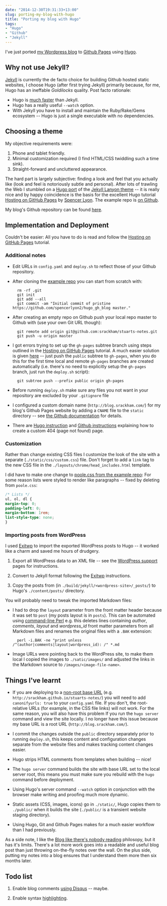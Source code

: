 ```yaml
---
date: "2014-12-30T19:31:33+13:00"
slug: porting-my-blog-with-hugo
title: "Porting my blog with Hugo"
tags:
- "Hugo"
- "Github"
- "Jekyll"
---
```


I've just ported [my Wordpress blog](http://srackham.wordpress.com/) to [Github Pages](https://pages.github.com/) using [Hugo](http://gohugo.io/).

<!--more-->

## Why not use Jekyll?
[Jekyll](http://jekyllrb.com/) is currently the de facto choice for
building Github hosted static websites, I choose Hugo (after first
trying Jekyll) primarily because, for me,  Hugo has an ineffable
_Goldilocks_ quality.  Post facto rationale:

- Hugo is [much
  faster](http://fredrikloch.me/post/2014-08-12-Jekyll-and-its-alternatives-from-a-site-generation-point-of-view/)
  than Jekyll.
- Hugo has a really useful `--watch` option.
- With Jekyll you have to install and maintain the Ruby/Rake/Gems ecosystem -- Hugo is just a single executable with no dependencies.


## Choosing a theme
My objective requirements were:

1. Phone and tablet friendly.
2. Minimal customization required (I find HTML/CSS twiddling such a
   time sink).
3. Straight-forward and uncluttered appearance.

The hard part is largely subjective: finding a look and feel that you
actually like (look and feel is notoriously subtle and personal).
After lots of trawling the Web I stumbled on a [Hugo
port](http://sglyon.com/hugo_gh_blog/) of the [Jekyll Lanyon
theme](http://lanyon.getpoole.com/) -- it is really nice and by happy
coincidence is the basis for the excellent Hugo tutorial [Hosting on
GitHub Pages](http://gohugo.io/tutorials/github_pages_blog/) by
[Spencer Lyon](http://sglyon.com/). The example repo is [on
Github](https://github.com/spencerlyon2/hugo_gh_blog).

My blog's Github repository can be found [here](https://github.com/srackham/stuarts-notes).


## Implementation and Deployment
Couldn't be easier: All you have to do is read and follow the [Hosting
on GitHub Pages](http://gohugo.io/tutorials/github_pages_blog/)
tutorial.

### Additional notes
- Edit URLs in `config.yaml` and `deploy.sh` to reflect those of your Github repository.

- After cloning the [example repo](https://github.com/spencerlyon2/hugo_gh_blog) you can start from scratch with:

        rm -rf .git
        git init
        git add --all
        git commit -am "Initial commit of pristine https://github.com/spencerlyon2/hugo_gh_blog master."

- After creating an empty repo on Github push your local repo master to Github with (use your own Git URL though):

        git remote add origin git@github.com:srackham/stuarts-notes.git
        git push -u origin master

- I got errors trying to set up the `gh-pages` subtree branch using steps outlined in the [Hosting on GitHub Pages](http://gohugo.io/tutorials/github_pages_blog/) tutorial. A much easier solution is given [here](https://gist.github.com/cobyism/4730490) -- just push the `public` subtree to `gh-pages`, when you do this for the first time local and remote `gh-pages` branches are created automatically
(i.e. there's no need to explicitly setup the `gh-pages` branch, just run the `deploy.sh` script):

        git subtree push --prefix public origin gh-pages

- Before running `deploy.sh` make sure any files you not want in your repository are excluded by your `.gitignore` file

- I configured a custom domain name (`http://blog.srackham.com/`) for my blog's Github Pages website by adding a `CNAME` file to the `static` directory -- see [the Github documentation](https://help.github.com/articles/adding-a-cname-file-to-your-repository/) for details.

- There are [Hugo instruction](http://gohugo.io/templates/404/) and [Github instructions](https://help.github.com/articles/custom-404-pages/) explaining how to create a custom 404 (page not found) page.

### Customization
Rather than change existing CSS files I customize the look of the site with a separate (`./static/css/custom.css`) file. Don't forget to add a `link` tag to the new CSS file in the `./layouts/chrome/head_includes.html` template.

I did have to make one change to [poole.css from the example repo](https://github.com/spencerlyon2/hugo_gh_blog/blob/master/static/css/poole.css): For some reason lists were styled to render like paragraphs -- fixed by deleting from `poole.css`:

``` css
/* Lists */
ul, ol, dl {
margin-top: 0;
padding-left: 0;
margin-bottom: 1rem;
list-style-type: none;
}
```

### Importing posts from WordPress
I used [Exitwp](https://github.com/thomasf/exitwp) to import the exported WordPress posts to Hugo -- it worked like a charm and saved me hours of drudgery.

1. Export all WordPress data to an XML file -- see the [WordPress support](http://en.support.wordpress.com/export/) pages for instructions.

2. Convert to Jekyll format following the  [Exitwp](https://github.com/thomasf/exitwp) instructions.

3. Copy the posts from (in `./build/jekyll/<wordpress-site>/_posts/`) to Hugo's `./content/posts/` directory.

You will probably need to tweak the imported Markdown files:

- I had to drop the `layout` parameter from the front matter header because it was set to `post` (my posts layout is in `posts`). This can be automated using [command-line Perl](http://www.perl.com/pub/2004/08/09/commandline.html) e.g. this deletes lines containing _author_, _comments_, _layout_ and _wordpress_id_ front matter parameters from all Markdown files and renames the original files with a `.BAK` extension:

        perl -i.BAK -ne "print unless /^(author|comments|layout|wordpress_id): /" *.md

- Image URLs were pointing back to the WordPress site, to make them
  local I copied the images to `./satic/images/` and adjusted the
  links in the Markdown source to `/images/<image-file-name>`.

## Things I've learnt
- If you are deploying to a [non-root base URL](http://ifyoucodeittheywill.com/2009/03/absolute-relative-and-root-relative-urls/) (e.g. `http://srackham.github.io/stuarts-notes/`) you will need to add `canonifyurls: true` to your `config.yaml` file. If you don't, the root-relative URLs (for example, in the CSS file links) will not work. For the same reason, you will also have this problem If you run the `hugo server` command and view the site locally. I no longer have this issue because my base URL is a root URL (`http://blog.srackham.com/`).

- I commit the changes outside the `public` directory separately prior to running `deploy.sh`, this keeps content and configuration changes separate from the website files and makes tracking content changes easier.

- Hugo strips HTML comments from templates when building -- nice!

- The `hugo server` command builds the site with base URL set to the local server root, this means you must make sure you rebuild with the `hugo` command before deployment.

- Using Hugo's server command `--watch` option in conjunction with the browser make writing and proofing much more dynamic.

- Static assets (CSS, images, icons) go in `./static/`, Hugo copies them to `./public/` when it builds the site (`./public/` is a transient website staging directory).

- Using Hugo, Git and Github Pages makes for a much easier workflow than I had previously.

As a side note, I like the [Blog like there's nobody
reading](https://lauris.github.io/2014/08/14/blog-like-theres-nobody-reading/)
philosopy, but it has it's limits. There's a lot more work goes into a readable and useful blog post than just throwing on-the-fly notes over the wall. On the plus side, putting my notes into a blog ensures that I understand them more then six months later.


## Todo list
1. Enable blog comments [using Disqus](http://gohugo.io/extras/comments/) -- maybe.

2. Enable syntax [highlighting](http://gohugo.io/extras/highlighting/).
